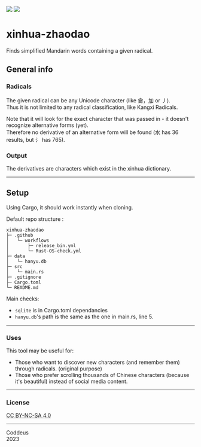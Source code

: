 ![](https://img.shields.io/github/actions/workflow/status/Coddeus/xinhua-zhaodao/Rust-OS-check.yml)  ![](https://img.shields.io/github/v/release/Coddeus/xinhua-zhaodao)

# xinhua-zhaodao

Finds simplified Mandarin words containing a given radical.

## General info
### Radicals
The given radical can be any Unicode character (like ⿕，加 or 丿).  
Thus it is not limited to any radical classification, like Kangxi Radicals.  

Note that it will look for the exact character that was passed in - it doesn't recognize alternative forms (yet).  
Therefore no derivative of an alternative form will be found (水 has 36 results, but 氵 has 765).

### Output
The derivatives are characters which exist in the xinhua dictionary.

---
## Setup
Using Cargo, it should work instantly when cloning.  

Default repo structure : 
```
xinhua-zhaodao
├─ .github
│   └─ workflows
│       ├─ release_bin.yml
│       └─ Rust-OS-check.yml
├─ data
│   └─ hanyu.db
├─ src
│   └─ main.rs
├─ .gitignore
├─ Cargo.toml
└─ README.md
```
Main checks: 
- `sqlite` is in Cargo.toml dependancies  
- `hanyu.db`'s path is the same as the one in main.rs, line 5.

---
### Uses
This tool may be useful for: 
- Those who want to discover new characters (and remember them) through radicals. (original purpose)
- Those who prefer scrolling thousands of Chinese characters (because it's beautiful) instead of social media content.

---
### License
[CC BY-NC-SA 4.0](https://creativecommons.org/licenses/by-nc-sa/4.0/) 

---
Coddeus  
2023
